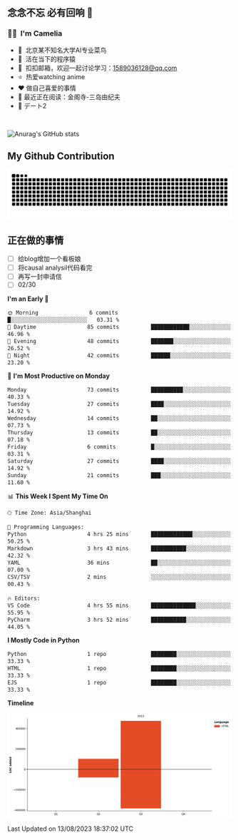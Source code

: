 ## 念念不忘 必有回响  👋
### 👨‍🔧&nbsp;&nbsp;I'm Camelia
- 🏢&nbsp;&nbsp;北京某不知名大学AI专业菜鸟
- 🦍&nbsp;&nbsp;活在当下的程序猿
- 💬&nbsp;&nbsp;扣扣邮箱，欢迎一起讨论学习：1589036128@qq.com
- ⭐️&nbsp;&nbsp;热爱watching anime
- ❤️ 做自己喜爱的事情
- 📖 最近正在阅读：金阁寺-三岛由纪夫
- 🎵 デート2

<br>

![Anurag's GitHub stats](https://github-readme-stats.vercel.app/api?username=abinzzz&count_private=true&show_icons=true&theme=tokyonight)


## My Github Contribution
![](https://github.com/abinzzz/abinzzz/blob/output/github-contribution-grid-snake.svg)

## 正在做的事情
- [ ] 给blog增加一个看板娘
- [ ] 将causal analysil代码看完
- [ ] 再写一封申请信
- [ ] 02/30
<!--START_SECTION:waka-->
**I'm an Early 🐤** 

```text
🌞 Morning                6 commits           █░░░░░░░░░░░░░░░░░░░░░░░░   03.31 % 
🌆 Daytime                85 commits          ████████████░░░░░░░░░░░░░   46.96 % 
🌃 Evening                48 commits          ███████░░░░░░░░░░░░░░░░░░   26.52 % 
🌙 Night                  42 commits          ██████░░░░░░░░░░░░░░░░░░░   23.20 % 
```
📅 **I'm Most Productive on Monday** 

```text
Monday                   73 commits          ██████████░░░░░░░░░░░░░░░   40.33 % 
Tuesday                  27 commits          ████░░░░░░░░░░░░░░░░░░░░░   14.92 % 
Wednesday                14 commits          ██░░░░░░░░░░░░░░░░░░░░░░░   07.73 % 
Thursday                 13 commits          ██░░░░░░░░░░░░░░░░░░░░░░░   07.18 % 
Friday                   6 commits           █░░░░░░░░░░░░░░░░░░░░░░░░   03.31 % 
Saturday                 27 commits          ████░░░░░░░░░░░░░░░░░░░░░   14.92 % 
Sunday                   21 commits          ███░░░░░░░░░░░░░░░░░░░░░░   11.60 % 
```


📊 **This Week I Spent My Time On** 

```text
🕑︎ Time Zone: Asia/Shanghai

💬 Programming Languages: 
Python                   4 hrs 25 mins       █████████████░░░░░░░░░░░░   50.25 % 
Markdown                 3 hrs 43 mins       ███████████░░░░░░░░░░░░░░   42.32 % 
YAML                     36 mins             ██░░░░░░░░░░░░░░░░░░░░░░░   07.00 % 
CSV/TSV                  2 mins              ░░░░░░░░░░░░░░░░░░░░░░░░░   00.43 % 

🔥 Editors: 
VS Code                  4 hrs 55 mins       ██████████████░░░░░░░░░░░   55.95 % 
PyCharm                  3 hrs 52 mins       ███████████░░░░░░░░░░░░░░   44.05 % 
```

**I Mostly Code in Python** 

```text
Python                   1 repo              ████████░░░░░░░░░░░░░░░░░   33.33 % 
HTML                     1 repo              ████████░░░░░░░░░░░░░░░░░   33.33 % 
EJS                      1 repo              ████████░░░░░░░░░░░░░░░░░   33.33 % 
```



**Timeline**

![Lines of Code chart](https://raw.githubusercontent.com/abinzzz/abinzzz/main/assets/bar_graph.png)


 Last Updated on 13/08/2023 18:37:02 UTC
<!--END_SECTION:waka-->


